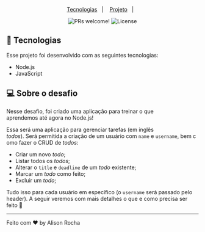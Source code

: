 <p align="center">
  <a href="#-tecnologias">Tecnologias</a>&nbsp;&nbsp;&nbsp;|&nbsp;&nbsp;&nbsp;
  <a href="#-projeto">Projeto</a>&nbsp;&nbsp;&nbsp;|&nbsp;&nbsp;&nbsp; 
</p>

<p align="center">
 <img src="https://img.shields.io/static/v1?label=PRs&message=welcome&color=49AA26&labelColor=000000" alt="PRs welcome!" />

  <img alt="License" src="https://img.shields.io/static/v1?label=license&message=MIT&color=49AA26&labelColor=000000">
</p>


## 🚀 Tecnologias

Esse projeto foi desenvolvido com as seguintes tecnologias:

- Node.js
- JavaScript

## 💻 Sobre o desafio

Nesse desafio, foi criado uma aplicação para treinar o que aprendemos até agora no Node.js!

Essa será uma aplicação para gerenciar tarefas (em inglês *todos*). Será permitida a criação de um usuário com `name` e `username`, bem como fazer o CRUD de *todos*:

- Criar um novo *todo*;
- Listar todos os *todos*;
- Alterar o `title` e `deadline` de um *todo* existente;
- Marcar um *todo* como feito;
- Excluir um *todo*;

Tudo isso para cada usuário em específico (o `username` será passado pelo header). A seguir veremos com mais detalhes o que e como precisa ser feito 🚀

---

Feito com ♥ by Alison Rocha

